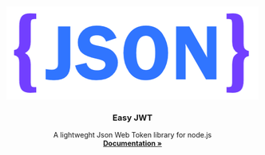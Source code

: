 <p align="center">
  <a href="https://pozirau.github.io/easy-jwt/">
    <img src="json.png" alt="json logo" width="512" height="188">
  </a>
</p>

<h3 align="center">Easy JWT</h3>

<p align="center">
  A lightweght Json Web Token library for node.js
  <br>
  <a href="https://pozirau.github.io/easy-jwt/"><strong>Documentation »</strong></a>
  <br>
</p>
